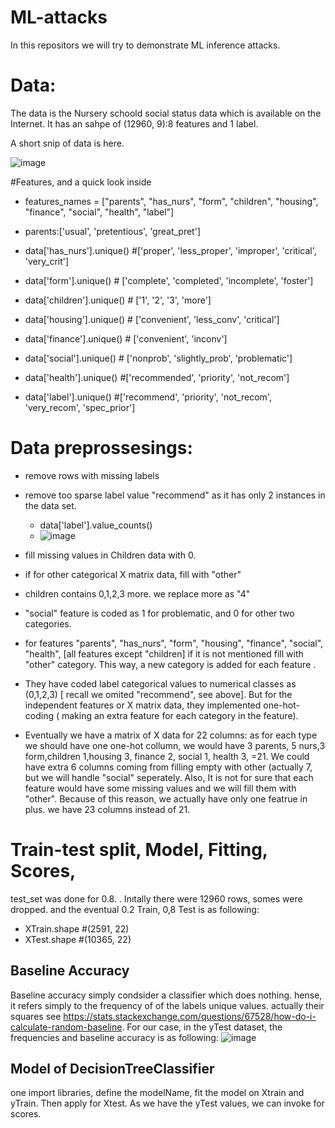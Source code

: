 # ML-attacks
In this repositors we will try to demonstrate ML inference attacks.

# Data:
The data is the Nursery schoold social status data which is available on the Internet. It has an sahpe of (12960, 9):8 features and 1 label.


A short snip of data is here.

![image](https://user-images.githubusercontent.com/71256734/187061773-737652e1-1b08-4b6b-83a1-10480896cdb6.png)

#Features, and a quick look inside

* features_names = ["parents", "has_nurs", "form", "children", "housing", "finance", "social", "health", "label"]

* parents:['usual', 'pretentious', 'great_pret']
* data['has_nurs'].unique() #['proper', 'less_proper', 'improper', 'critical', 'very_crit']
* data['form'].unique() # ['complete', 'completed', 'incomplete', 'foster']
* data['children'].unique() # ['1', '2', '3', 'more']
* data['housing'].unique() # ['convenient', 'less_conv', 'critical']
* data['finance'].unique() # ['convenient', 'inconv']
* data['social'].unique() # ['nonprob', 'slightly_prob', 'problematic']  
* data['health'].unique() #['recommended', 'priority', 'not_recom']
* data['label'].unique() #['recommend', 'priority', 'not_recom', 'very_recom', 'spec_prior']

# Data preprossesings:
* remove rows with missing labels
* remove  too sparse label value "recommend" as it has only 2 instances in the data set.
  * data['label'].value_counts()
  * ![image](https://user-images.githubusercontent.com/71256734/187063770-77059604-581b-4f65-b9f4-9f13a5aabae2.png)
* fill missing values in Children data  with 0.
* if  for other categorical X matrix data, fill with "other"

* children contains 0,1,2,3 more. we replace more as  "4"
*  "social" feature is coded as 1 for problematic, and 0 for other two  categories. 
*  for features "parents", "has_nurs", "form", "housing", "finance", "social", "health", [all features except "children] if it is not mentioned fill with "other" category. This way, a new category is added for each feature .

* They have coded label categorical values to numerical classes  as (0,1,2,3) [ recall we omited "recommend", see above]. But for the independent features or X matrix data, they implemented one-hot-coding ( making an extra feature for each category in the feature).

* Eventually we have a matrix of X data for 22 columns: as for each type we should have one one-hot collumn, we would have  3 parents, 5 nurs,3 form,children 1,housing 3,  finance 2, social 1, health 3, =21.  We could have extra 6 columns coming from filling empty with other (actually 7, but we will handle "social" seperately.  Also, It is not for sure that each feature would have some missing values and we will fill them with "other". Because of this reason, we actually have only one featrue in plus.  we have 23  columns instead of 21.  

# Train-test split, Model, Fitting, Scores,
test_set was done for 0.8. . Inıtally there were  12960 rows,  somes were dropped. and the eventual 0.2 Train, 0,8 Test is as following:  

 * XTrain.shape #(2591, 22)
 * XTest.shape #(10365, 22)

## Baseline Accuracy
Baseline accuracy simply condsider a classifier which does nothing. hense, it refers simply to the frequency of of the labels unique values. actually their squares see https://stats.stackexchange.com/questions/67528/how-do-i-calculate-random-baseline.
For our case, in the yTest dataset, the frequencies and baseline accuracy is as following:
![image](https://user-images.githubusercontent.com/71256734/187066545-bc555d92-73cb-4b7e-a3f9-b620dcd0f19e.png)

## Model of DecisionTreeClassifier
one import libraries, define the modelName, fit the model on Xtrain and yTrain. Then apply for Xtest. 
As we have the yTest values, we can invoke for scores. 



